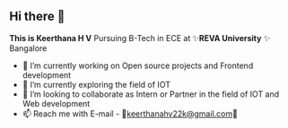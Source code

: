 

## Hi there 👋


**This is Keerthana H V** 
Pursuing B-Tech in ECE at  ✨**REVA University** ✨ Bangalore



- 🔭 I’m currently working on Open source projects and Frontend development
- 🌱 I’m currently exploring the field of IOT 
- 👯 I’m looking to collaborate as Intern or Partner in the field of IOT and Web development 
- 📫 Reach me with E-mail - 📧keerthanahv22k@gmail.com📧


